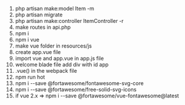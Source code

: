 1) php artisan make:model Item -m
2) php artisan migrate
3) php artisan make:controller ItemController -r
4) make routes in api.php
5) npm i
6) npm i vue
7) make vue folder in resources/js
8) create app.vue file
9) import vue and app.vue in app.js file
10) welcome blade file add div with id app
11) .vue() in the webpack file
12) npm run hot
13) npm i --save @fortawesome/fontawesome-svg-core
14) npm i --save @fortawesome/free-solid-svg-icons
15) if vue 2.x => npm i --save @fortawesome/vue-fontawesome@latest